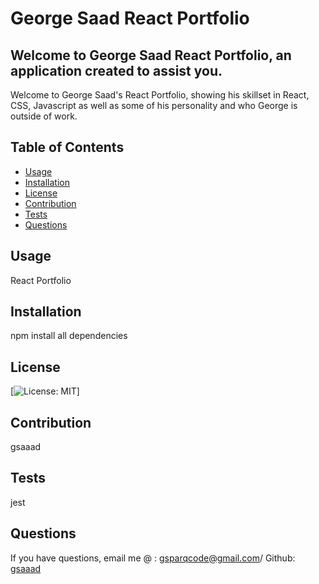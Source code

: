 # George Saad React Portfolio

## Welcome to George Saad React Portfolio, an application created to assist you.

Welcome to George Saad's React Portfolio, showing his skillset in React, CSS, Javascript as well as some of his personality and who George is outside of work.

## Table of Contents

- [Usage](#usage)
- [Installation](#installation)
- [License](#license)
- [Contribution](#contribution)
- [Tests](#tests)
- [Questions](#questions)

## Usage

React Portfolio

## Installation

npm install all dependencies

## License

[![License: MIT](https://img.shields.io/badge/License-MIT-yellow)]

## Contribution

gsaaad

## Tests

jest

## Questions

If you have questions, email me @ : gsparqcode@gmail.com/ Github: [gsaaad](https://github.com/gsaaad)
